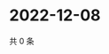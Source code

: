 # 2022-12-08

共 0 条

<!-- BEGIN WEIBO -->
<!-- 最后更新时间 Thu Dec 08 2022 13:13:57 GMT+0800 (China Standard Time) -->

<!-- END WEIBO -->
